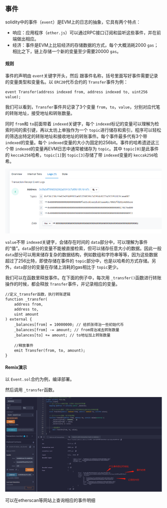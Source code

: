 ## 事件

solidity中的事件（`event`）是EVM上的日志的抽象，它具有两个特点：

- 响应：应用程序（`ether.js`）可以通过RPC接口订阅和监听这些事件，并在前端做出相应。
- 经济：事件是EVM上比较经济的存储数据的方式，每个大概消耗2000 `gas`；相比之下，链上存储一个新的变量至少需要20000 `gas`。

#### 规则

事件的声明由 `event`关键字开头，然后 跟事件名称，括号里面写好事件需要记录的变量类型和变量名。以 `ERC20`代币合约的 `Transfer`事件为例：

```
event Transfer(address indexed from, address indexed to, uint256 value);
```

我们可以看到，`Transfer`事件共记录了3个变量 `from`，`to`，`value`，分别对应代笔的转账地址，接受地址和转账数量。

同时 `from`和 `to`前面带着 `indexed`关键字，每个 `indexed`标记的变量可以理解为检索时间的索引键，再以太坊上单独作为一个 `topic`进行储存和索引，程序可以轻松的筛选出特定的转账地址和接收地址的转账事件。每个事件最多代有3个带 `indexed`的变量。每个 `indexed`变量的大小为固定的256bit。事件的哈希遗迹这三个带 `indexed`的变量再EVM日志中通常被储存为 `topic`。其中 `topic[0]`是此事件的 `keccak256`哈希，`topic[1]`到 `topic[3]`存储了带 `indexed`变量的 `keccak256`哈希。

![1691639188516](image/12.事件/1691639188516.png)

`value`不带 `indexed`关键字，会储存在时间的 `data`部分中，可以理解为事件的“值”。`data`部分的变量不能被直接检索，但可以储存任意大小的数据。因此一般 `data`部分可以用来储存复杂的数据结构，例如数组和字符串等等，因为这些数据超过了256比特，即使存储在事件的 `topic`部分中，也是以哈希的方式存储。另外，`data`部分的变量在存储上消耗的gas相比于 `topic`更少。

我们可以在函数里释放事件。在下面的例子中，每次用 `_transfer()`函数进行转账操作的时候，都会释放 `Transfer`事件，并记录相应的变量。

```
//定义_transfer函数，执行转账逻辑
function _transfer(
	address from,
	address to,
	uint amount
) external {
	_balances[from] = 10000000; // 给抓张得治一些初始代币
	_balances[from] -= amount; // from得治减去转账数量
	_balances[to] += amount; // to地址加上转账数量

	//释放事件
	emit Transfer(from, to, amount);
}
```

#### Remix演示

以 `Event.sol`合约为例，编译部署。

然后调用 `_transfer`函数。

![1691639195628](image/12.事件/1691639195628.png)

可以在etherscan等网站上查询相应的事件明细
